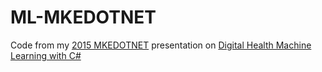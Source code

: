 # ML-MKEDOTNET 

Code from my [2015 MKEDOTNET](http://www.centare.com/mke-dot-net/ "2015 MKEDOTNET") presentation on [Digital Health Machine Learning with C#](http://nantz.org/Digital_Health_ML_CSharp.zip "Digital Health Machine Learning with C#") 

